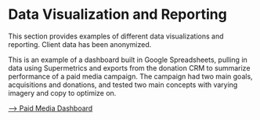 Data Visualization and Reporting
================

This section provides examples of different data visualizations and reporting. Client data has been anonymized.

This is an example of a dashboard built in Google Spreadsheets, pulling in data using Supermetrics and exports from the donation CRM to summarize performance of a paid media campaign. The campaign had two main goals, acquisitions and donations, and tested two main concepts with varying imagery and copy to optimize on.

[--&gt; Paid Media Dashboard](https://docs.google.com/spreadsheets/d/1Jit_Ip4tqt-7EfhfK8bPAFtaA8qvpYjvXkn-yhaQF-E/edit#gid=0)

